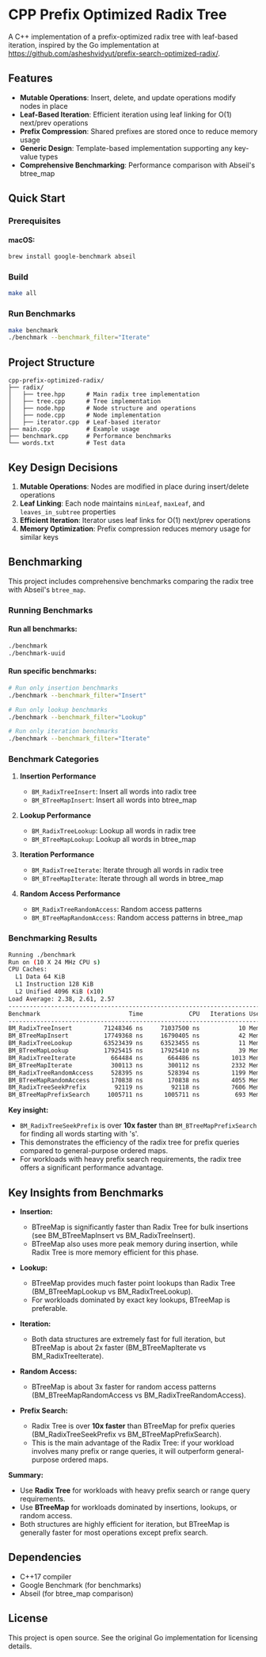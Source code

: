 # CPP Prefix Optimized Radix Tree

A C++ implementation of a prefix-optimized radix tree with leaf-based iteration, inspired by the Go implementation at https://github.com/asheshvidyut/prefix-search-optimized-radix/.

## Features

- **Mutable Operations**: Insert, delete, and update operations modify nodes in place
- **Leaf-Based Iteration**: Efficient iteration using leaf linking for O(1) next/prev operations
- **Prefix Compression**: Shared prefixes are stored once to reduce memory usage
- **Generic Design**: Template-based implementation supporting any key-value types
- **Comprehensive Benchmarking**: Performance comparison with Abseil's btree_map

## Quick Start

### Prerequisites

#### macOS:
```bash
brew install google-benchmark abseil
```

### Build
```bash
make all
```

### Run Benchmarks
```bash
make benchmark
./benchmark --benchmark_filter="Iterate"
```

## Project Structure

```
cpp-prefix-optimized-radix/
├── radix/
│   ├── tree.hpp      # Main radix tree implementation
│   ├── tree.cpp      # Tree implementation
│   ├── node.hpp      # Node structure and operations
│   ├── node.cpp      # Node implementation
│   ├── iterator.cpp  # Leaf-based iterator
├── main.cpp          # Example usage
├── benchmark.cpp     # Performance benchmarks
└── words.txt         # Test data
```

## Key Design Decisions

1. **Mutable Operations**: Nodes are modified in place during insert/delete operations
2. **Leaf Linking**: Each node maintains `minLeaf`, `maxLeaf`, and `leaves_in_subtree` properties
3. **Efficient Iteration**: Iterator uses leaf links for O(1) next/prev operations
4. **Memory Optimization**: Prefix compression reduces memory usage for similar keys

## Benchmarking

This project includes comprehensive benchmarks comparing the radix tree with Abseil's `btree_map`.

### Running Benchmarks

#### Run all benchmarks:
```bash
./benchmark
./benchmark-uuid
```

#### Run specific benchmarks:
```bash
# Run only insertion benchmarks
./benchmark --benchmark_filter="Insert"

# Run only lookup benchmarks
./benchmark --benchmark_filter="Lookup"

# Run only iteration benchmarks
./benchmark --benchmark_filter="Iterate"
```

### Benchmark Categories

1. **Insertion Performance**
   - `BM_RadixTreeInsert`: Insert all words into radix tree
   - `BM_BTreeMapInsert`: Insert all words into btree_map

2. **Lookup Performance**
   - `BM_RadixTreeLookup`: Lookup all words in radix tree
   - `BM_BTreeMapLookup`: Lookup all words in btree_map

3. **Iteration Performance**
   - `BM_RadixTreeIterate`: Iterate through all words in radix tree
   - `BM_BTreeMapIterate`: Iterate through all words in btree_map

4. **Random Access Performance**
   - `BM_RadixTreeRandomAccess`: Random access patterns
   - `BM_BTreeMapRandomAccess`: Random access patterns in btree_map

### Benchmarking Results

```bash
Running ./benchmark
Run on (10 X 24 MHz CPU s)
CPU Caches:
  L1 Data 64 KiB
  L1 Instruction 128 KiB
  L2 Unified 4096 KiB (x10)
Load Average: 2.38, 2.61, 2.57
-----------------------------------------------------------------------------------
Benchmark                         Time             CPU   Iterations UserCounters...
-----------------------------------------------------------------------------------
BM_RadixTreeInsert         71248346 ns     71037500 ns           10 MemoryPeak=1.1073G bytes_per_second=152.004Mi/s items_per_second=3.32058M/s
BM_BTreeMapInsert          17749368 ns     16790405 ns           42 MemoryPeak=2.38236G bytes_per_second=643.106Mi/s items_per_second=14.0489M/s
BM_RadixTreeLookup         63523439 ns     63523455 ns           11 MemoryPeak=0 bytes_per_second=84.9923Mi/s items_per_second=3.71337M/s
BM_BTreeMapLookup          17925415 ns     17925410 ns           39 MemoryPeak=0 bytes_per_second=301.193Mi/s items_per_second=13.1593M/s
BM_RadixTreeIterate          664484 ns       664486 ns         1013 MemoryPeak=0 bytes_per_second=15.8693Gi/s items_per_second=354.99M/s
BM_BTreeMapIterate           300113 ns       300112 ns         2332 MemoryPeak=0 bytes_per_second=35.1366Gi/s items_per_second=785.992M/s
BM_RadixTreeRandomAccess     528395 ns       528394 ns         1199 MemoryPeak=0 bytes_per_second=43.3165Mi/s items_per_second=1.89253M/s
BM_BTreeMapRandomAccess      170838 ns       170838 ns         4055 MemoryPeak=0 bytes_per_second=133.976Mi/s items_per_second=5.85348M/s
BM_RadixTreeSeekPrefix        92119 ns        92118 ns         7606 MemoryPeak=0 bytes_per_second=11.0447Gi/s items_per_second=247.065M/s
BM_BTreeMapPrefixSearch     1005711 ns      1005711 ns          693 MemoryPeak=0 bytes_per_second=1.01163Gi/s items_per_second=22.6298M/s
```

**Key insight:**
- `BM_RadixTreeSeekPrefix` is over **10x faster** than `BM_BTreeMapPrefixSearch` for finding all words starting with 's'.
- This demonstrates the efficiency of the radix tree for prefix queries compared to general-purpose ordered maps.
- For workloads with heavy prefix search requirements, the radix tree offers a significant performance advantage.

## Key Insights from Benchmarks

- **Insertion:**
  - BTreeMap is significantly faster than Radix Tree for bulk insertions (see BM_BTreeMapInsert vs BM_RadixTreeInsert).
  - BTreeMap also uses more peak memory during insertion, while Radix Tree is more memory efficient for this phase.

- **Lookup:**
  - BTreeMap provides much faster point lookups than Radix Tree (BM_BTreeMapLookup vs BM_RadixTreeLookup).
  - For workloads dominated by exact key lookups, BTreeMap is preferable.

- **Iteration:**
  - Both data structures are extremely fast for full iteration, but BTreeMap is about 2x faster (BM_BTreeMapIterate vs BM_RadixTreeIterate).

- **Random Access:**
  - BTreeMap is about 3x faster for random access patterns (BM_BTreeMapRandomAccess vs BM_RadixTreeRandomAccess).

- **Prefix Search:**
  - Radix Tree is over **10x faster** than BTreeMap for prefix queries (BM_RadixTreeSeekPrefix vs BM_BTreeMapPrefixSearch).
  - This is the main advantage of the Radix Tree: if your workload involves many prefix or range queries, it will outperform general-purpose ordered maps.

**Summary:**
- Use **Radix Tree** for workloads with heavy prefix search or range query requirements.
- Use **BTreeMap** for workloads dominated by insertions, lookups, or random access.
- Both structures are highly efficient for iteration, but BTreeMap is generally faster for most operations except prefix search.

## Dependencies

- C++17 compiler
- Google Benchmark (for benchmarks)
- Abseil (for btree_map comparison)

## License

This project is open source. See the original Go implementation for licensing details.
